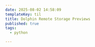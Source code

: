 ```yaml
---
date: 2025-08-02 14:58:09
templateKey: til
title: Dolphin Remote Storage Previews
published: true
tags:
  - python

---
```


